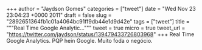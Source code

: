 
+++
author = "Jaydson Gomes"
categories = ["tweet"]
date = "Wed Nov 23 23:04:23 +0000 2011"
draft = false
slug = "2892651364fb1c01a4064bc91ff9db44e1d9d42e"
tags = ["tweet"]
title = """Real Time Google Analytic..."""
tweet = true
micro = true
tweet_url = "https://twitter.com/jaydson/status/139479433726803968"
+++
Real Time Google Analytics. PQP hein Google. Muito foda o negócio.
